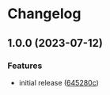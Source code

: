 # Changelog

## 1.0.0 (2023-07-12)


### Features

* initial release ([645280c](https://github.com/transloadit/eslint-plugin-transloadit/commit/645280caa3a0b7cb917f202587d07a2af0f6fcf8))
